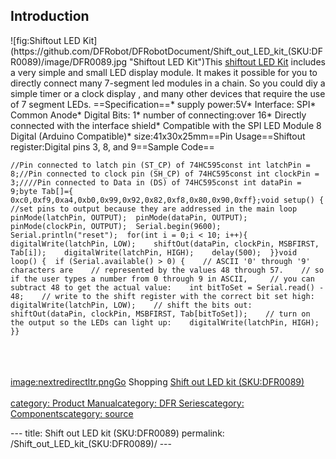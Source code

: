<h2 id="introduction">Introduction</h2>
<p>![fig:Shiftout LED Kit](https://github.com/DFRobot/DFRobotDocument/Shift_out_LED_kit_(SKU:DFR0089)/image/DFR0089.jpg  "Shiftout LED Kit")This <a href="https://www.dfrobot.com/product-568.html">shiftout LED Kit</a> includes a very simple and small LED display module. It makes it possible for you to directly connect many 7-segment led modules in a chain. So you could diy a simple timer or a clock display , and many other devices that require the use of 7 segment LEDs. ==Specification==* supply power:5V* Interface: SPI* Common Anode* Digital Bits: 1* number of connecting:over 16* Directly connected with the interface shield* Compatible with the SPI LED Module 8 Digital (Arduino Compatible)* size:41x30x25mm==Pin Usage==Shiftout register:Digital pins 3, 8, and 9==Sample Code==</p>
<pre class="sourceCode cpp"><code class="sourceCode cpp"><span class="co">//Pin connected to latch pin (ST_CP) of 74HC595const int latchPin = 8;//Pin connected to clock pin (SH_CP) of 74HC595const int clockPin = 3;////Pin connected to Data in (DS) of 74HC595const int dataPin = 9;byte Tab[]={  0xc0,0xf9,0xa4,0xb0,0x99,0x92,0x82,0xf8,0x80,0x90,0xff};void setup() {  //set pins to output because they are addressed in the main loop  pinMode(latchPin, OUTPUT);  pinMode(dataPin, OUTPUT);    pinMode(clockPin, OUTPUT);  Serial.begin(9600);  Serial.println(&quot;reset&quot;);  for(int i = 0;i &lt; 10; i++){    digitalWrite(latchPin, LOW);    shiftOut(dataPin, clockPin, MSBFIRST, Tab[i]);    digitalWrite(latchPin, HIGH);    delay(500);  }}void loop() {  if (Serial.available() &gt; 0) {    // ASCII &#39;0&#39; through &#39;9&#39; characters are    // represented by the values 48 through 57.    // so if the user types a number from 0 through 9 in ASCII,     // you can subtract 48 to get the actual value:    int bitToSet = Serial.read() - 48;    // write to the shift register with the correct bit set high:    digitalWrite(latchPin, LOW);    // shift the bits out:    shiftOut(dataPin, clockPin, MSBFIRST, Tab[bitToSet]);    // turn on the output so the LEDs can light up:    digitalWrite(latchPin, HIGH);  }}</span></code></pre>
<p><br /><br /><br /><a href="image:nextredirectltr.png" title="wikilink">image:nextredirectltr.pngGo</a> Shopping <a href="https://www.dfrobot.com/product-568.html">Shift out LED kit (SKU:DFR0089)</a><br /><br /><a href="category:_Product_Manual" title="wikilink">category: Product Manual</a><a href="category:_DFR_Series" title="wikilink">category: DFR Series</a><a href="category:_Components" title="wikilink">category: Components</a><a href="category:_source" title="wikilink">category: source</a></p>---
title: Shift out LED kit (SKU:DFR0089)
permalink: /Shift_out_LED_kit_(SKU:DFR0089)/
---

